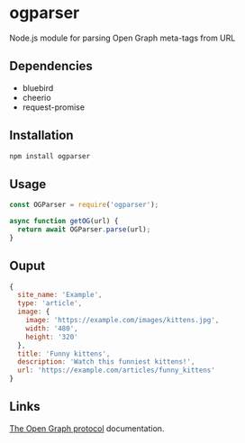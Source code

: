 # ogparser
Node.js module for parsing Open Graph meta-tags from URL

## Dependencies
- bluebird
- cheerio
- request-promise

## Installation
```bash
npm install ogparser
```

## Usage
```javascript
const OGParser = require('ogparser');

async function getOG(url) {
  return await OGParser.parse(url);
}
```

## Ouput
```javascript
{
  site_name: 'Example',
  type: 'article',
  image: {
    image: 'https://example.com/images/kittens.jpg',
    width: '480',
    height: '320'
  },
  title: 'Funny kittens',
  description: 'Watch this funniest kittens!',
  url: 'https://example.com/articles/funny_kittens'
}
```

## Links
[The Open Graph protocol](http://ogp.me/ "The Open Graph protocol documentation") documentation.
